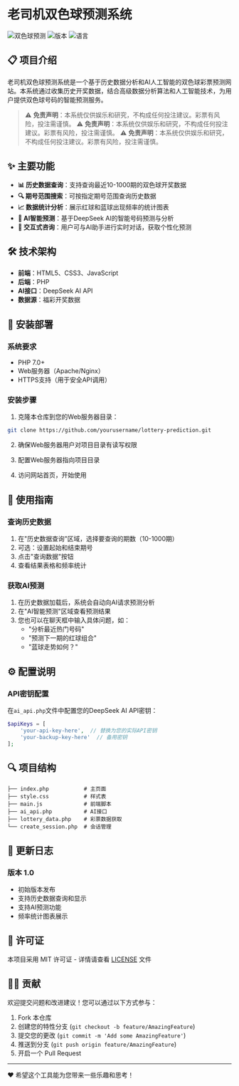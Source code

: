 # 老司机双色球预测系统

![双色球预测](https://img.shields.io/badge/双色球-预测系统-red)
![版本](https://img.shields.io/badge/版本-1.0-blue)
![语言](https://img.shields.io/badge/语言-PHP/JavaScript-yellow)

## 📋 项目介绍

老司机双色球预测系统是一个基于历史数据分析和AI人工智能的双色球彩票预测网站。本系统通过收集历史开奖数据，结合高级数据分析算法和人工智能技术，为用户提供双色球号码的智能预测服务。

>⚠️ **免责声明**：本系统仅供娱乐和研究，不构成任何投注建议。彩票有风险，投注需谨慎。
>⚠️ **免责声明**：本系统仅供娱乐和研究，不构成任何投注建议。彩票有风险，投注需谨慎。
>⚠️ **免责声明**：本系统仅供娱乐和研究，不构成任何投注建议。彩票有风险，投注需谨慎。

## ✨ 主要功能

- **📊 历史数据查询**：支持查询最近10-1000期的双色球开奖数据
- **🔍 期号范围搜索**：可按指定期号范围查询历史数据
- **📈 数据统计分析**：展示红球和蓝球出现频率的统计图表
- **🤖 AI智能预测**：基于DeepSeek AI的智能号码预测与分析
- **💬 交互式咨询**：用户可与AI助手进行实时对话，获取个性化预测

## 🛠️ 技术架构

- **前端**：HTML5、CSS3、JavaScript
- **后端**：PHP
- **AI接口**：DeepSeek AI API
- **数据源**：福彩开奖数据

## 🔧 安装部署

### 系统要求

- PHP 7.0+
- Web服务器（Apache/Nginx）
- HTTPS支持（用于安全API调用）

### 安装步骤

1. 克隆本仓库到您的Web服务器目录：

```bash
git clone https://github.com/yourusername/lottery-prediction.git
```

2. 确保Web服务器用户对项目目录有读写权限

3. 配置Web服务器指向项目目录

4. 访问网站首页，开始使用

## 🚀 使用指南

### 查询历史数据

1. 在"历史数据查询"区域，选择要查询的期数（10-1000期）
2. 可选：设置起始和结束期号
3. 点击"查询数据"按钮
4. 查看结果表格和频率统计

### 获取AI预测

1. 在历史数据加载后，系统会自动向AI请求预测分析
2. 在"AI智能预测"区域查看预测结果
3. 您也可以在聊天框中输入具体问题，如：
   - "分析最近热门号码"
   - "预测下一期的红球组合"
   - "蓝球走势如何？"

## ⚙️ 配置说明

### API密钥配置

在`ai_api.php`文件中配置您的DeepSeek AI API密钥：

```php
$apiKeys = [
    'your-api-key-here',  // 替换为您的实际API密钥
    'your-backup-key-here'  // 备用密钥
];
```

## 🔍 项目结构

```
├── index.php           # 主页面
├── style.css           # 样式表
├── main.js             # 前端脚本
├── ai_api.php          # AI接口
├── lottery_data.php    # 彩票数据获取
└── create_session.php  # 会话管理
```

## 📝 更新日志

### 版本 1.0
- 初始版本发布
- 支持历史数据查询和显示
- 支持AI预测功能
- 频率统计图表展示

## 📜 许可证

本项目采用 MIT 许可证 - 详情请查看 [LICENSE](LICENSE) 文件

## 👨‍💻 贡献

欢迎提交问题和改进建议！您可以通过以下方式参与：

1. Fork 本仓库
2. 创建您的特性分支 (`git checkout -b feature/AmazingFeature`)
3. 提交您的更改 (`git commit -m 'Add some AmazingFeature'`)
4. 推送到分支 (`git push origin feature/AmazingFeature`)
5. 开启一个 Pull Request

---

❤️ 希望这个工具能为您带来一些乐趣和思考！
